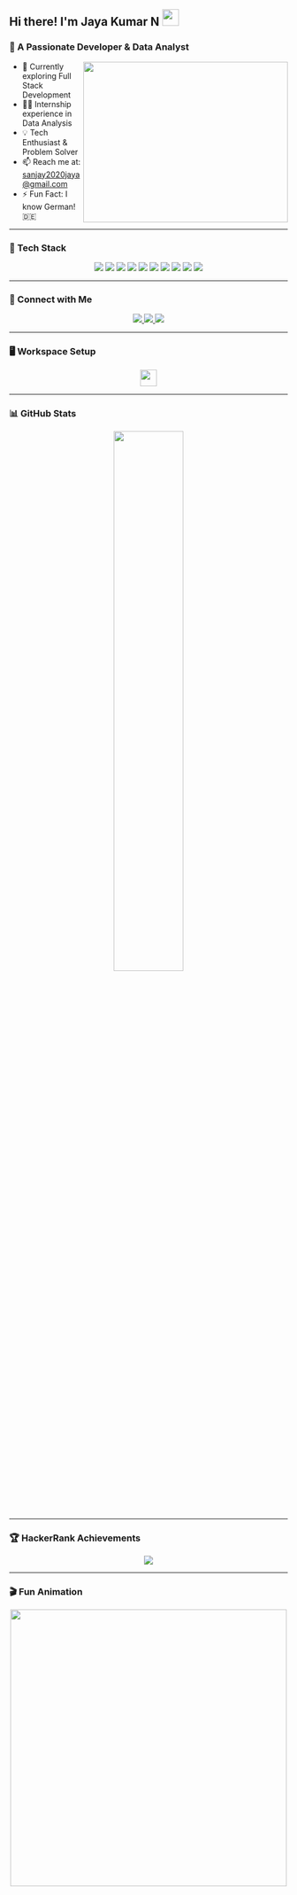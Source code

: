 ## Hi there! I'm Jaya Kumar N <img src="https://media.giphy.com/media/hvRJCLFzcasrR4ia7z/giphy.gif" width="30px">

### 🚀 A Passionate Developer & Data Analyst

<img align="right" width="370" height="290" src="https://media.giphy.com/media/qgQUggAC3Pfv687qPC/giphy.gif">

- 🌱 Currently exploring Full Stack Development
- 👨‍💻 Internship experience in Data Analysis
- 💡 Tech Enthusiast & Problem Solver
- 📫 Reach me at: [sanjay2020jaya@gmail.com](mailto:sanjay2020jaya@gmail.com)
- ⚡ Fun Fact: I know German! 🇩🇪

---

### 🚀 Tech Stack

<p align="center">
  <img src="https://img.icons8.com/color/48/000000/c-programming.png"/>
  <img src="https://img.icons8.com/color/48/000000/c-plus-plus-logo.png"/>
  <img src="https://img.icons8.com/color/48/000000/java-coffee-cup-logo.png"/>
  <img src="https://img.icons8.com/color/48/000000/python.png"/>
  <img src="https://img.icons8.com/color/48/000000/nodejs.png"/>
  <img src="https://img.icons8.com/color/48/000000/react-native.png"/>
  <img src="https://img.icons8.com/color/48/000000/mysql-logo.png"/>
  <img src="https://img.icons8.com/color/48/000000/html-5.png"/>
  <img src="https://img.icons8.com/color/48/000000/css3.png"/>
  <img src="https://img.icons8.com/color/48/000000/javascript.png"/>
</p>

---

### 🌟 Connect with Me

<p align="center">
  <a href="https://www.linkedin.com/in/jaya-kumar-n-37115228a">
    <img src="https://img.shields.io/badge/LinkedIn-0077B5?style=for-the-badge&logo=linkedin&logoColor=white"/>
  </a>
  <a href="https://www.instagram.com/jaya_heree">
    <img src="https://img.shields.io/badge/Instagram-E4405F?style=for-the-badge&logo=instagram&logoColor=white"/>
  </a>
  <a href="https://www.hackerrank.com/profile/jk7342">
    <img src="https://img.shields.io/badge/HackerRank-2EC866?style=for-the-badge&logo=hackerrank&logoColor=white"/>
  </a>
</p>

---

### 🖥️ Workspace Setup

<p align="center">
  <img height="30" src="https://img.shields.io/badge/ROG%20Laptop-000000?style=for-the-badge&logo=asus&logoColor=white"/>
</p>

---

### 📊 GitHub Stats

<p align="center">
  <img src="https://github-readme-stats.vercel.app/api?username=JayaKumar1618&theme=radical&show_icons=true&hide=issues,contribs" width="50%"/>
</p>

---

### 🏆 HackerRank Achievements

<p align="center">
  <img src="https://img.shields.io/badge/Problems%20Solved-150+-green?style=for-the-badge&logo=hackerrank"/>
</p>

---

### 🎬 Fun Animation

<p align="center">
  <img src="https://media.giphy.com/media/ZVik7pBtu9dNS/giphy.gif" width="500"/>
</p>
